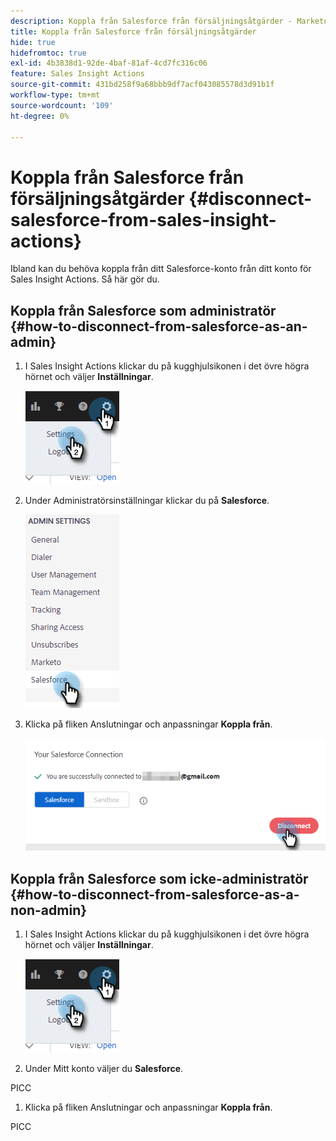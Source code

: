 ```yaml
---
description: Koppla från Salesforce från försäljningsåtgärder - Marketo Docs - produktdokumentation
title: Koppla från Salesforce från försäljningsåtgärder
hide: true
hidefromtoc: true
exl-id: 4b3838d1-92de-4baf-81af-4cd7fc316c06
feature: Sales Insight Actions
source-git-commit: 431bd258f9a68bbb9df7acf043085578d3d91b1f
workflow-type: tm+mt
source-wordcount: '109'
ht-degree: 0%

---
```


# Koppla från Salesforce från försäljningsåtgärder {#disconnect-salesforce-from-sales-insight-actions}

Ibland kan du behöva koppla från ditt Salesforce-konto från ditt konto för Sales Insight Actions. Så här gör du.

## Koppla från Salesforce som administratör {#how-to-disconnect-from-salesforce-as-an-admin}

1. I Sales Insight Actions klickar du på kugghjulsikonen i det övre högra hörnet och väljer **Inställningar**.

   ![](assets/disconnect-salesforce-from-sales-insight-actions-1.png)

1. Under Administratörsinställningar klickar du på **Salesforce**.

   ![](assets/disconnect-salesforce-from-sales-insight-actions-2.png)

1. Klicka på fliken Anslutningar och anpassningar **Koppla från**.

   ![](assets/disconnect-salesforce-from-sales-insight-actions-3.png)

## Koppla från Salesforce som icke-administratör {#how-to-disconnect-from-salesforce-as-a-non-admin}

1. I Sales Insight Actions klickar du på kugghjulsikonen i det övre högra hörnet och väljer **Inställningar**.

   ![](assets/disconnect-salesforce-from-sales-insight-actions-4.png)

1. Under Mitt konto väljer du **Salesforce**.

PICC

1. Klicka på fliken Anslutningar och anpassningar **Koppla från**.

PICC
